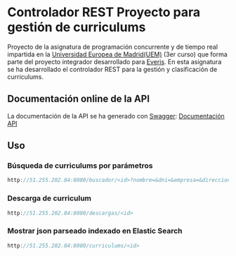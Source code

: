 # Controlador REST Proyecto para gestión de curriculums

Proyecto de la asignatura de programación concurrente y de tiempo real impartida en la [Universidad Europea de Madrid(UEM)](http://madrid.universidadeuropea.es) (3er curso) que forma parte del proyecto integrador desarrollado para [Everis](http://www.everis.com/spain/).
En esta asignatura se ha desarrollado el controlador REST para la gestión y clasificación de curriculums.

## Documentación online de la API

La documentación de la API se ha generado con [Swagger](http://swagger.io/): [Documentación API](http://51.255.202.84:8080/swagger-ui.html)

## Uso

### Búsqueda de curriculums por parámetros

```java
http://51.255.202.84:8080/buscador/<id>?nombre=&dni=&empresa=&direccion=&tecnologia=&idiomas=
```

### Descarga de curriculum

```java
http://51.255.202.84:8080/descargas/<id>
```

### Mostrar json parseado indexado en Elastic Search

```java
http://51.255.202.84:8080/curriculums/<id>
```
